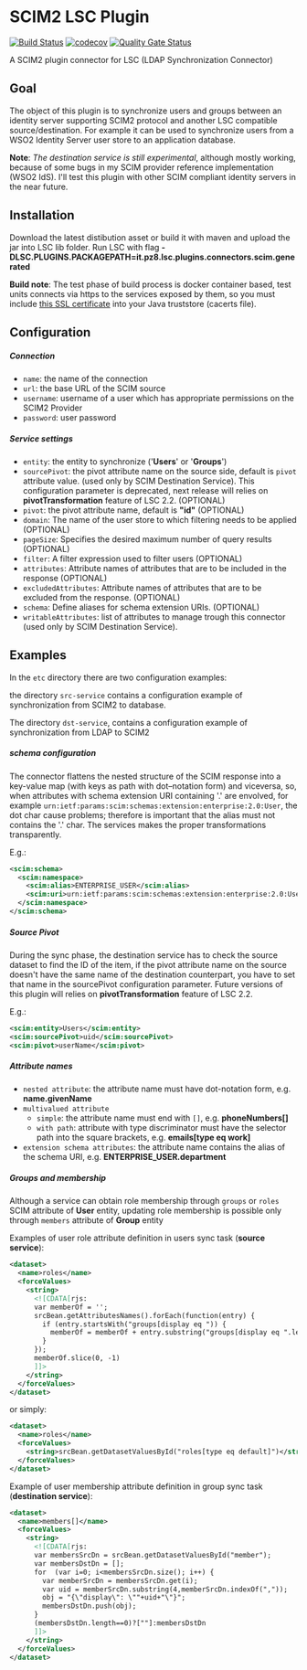 # SCIM2 LSC Plugin

[![Build Status](https://travis-ci.org/giuseppeamato/lsc-scim-plugin.svg?branch=master)](https://travis-ci.org/giuseppeamato/lsc-scim-plugin)
[![codecov](https://codecov.io/gh/giuseppeamato/lsc-scim-plugin/branch/master/graph/badge.svg)](https://codecov.io/gh/giuseppeamato/lsc-scim-plugin)
[![Quality Gate Status](https://sonarcloud.io/api/project_badges/measure?project=giuseppeamato_lsc-scim-plugin&metric=alert_status)](https://sonarcloud.io/dashboard?id=giuseppeamato_lsc-scim-plugin)

A SCIM2 plugin connector for LSC (LDAP Synchronization Connector)

## Goal
The object of this plugin is to synchronize users and groups between an identity server supporting SCIM2 protocol and another LSC compatible source/destination. For example it can be used to synchronize users from a WSO2 Identity Server user store to an application database.

**Note**:
<em>The destination service is still experimental</em>, although mostly working, because of some bugs in my SCIM provider reference implementation (WSO2 IdS). 
I'll test this plugin with other SCIM compliant identity servers in the near future.

## Installation

Download the latest distibution asset or build it with maven and upload the jar into LSC lib 
folder.
Run LSC with flag **-DLSC.PLUGINS.PACKAGEPATH=it.pz8.lsc.plugins.connectors.scim.generated**

**Build note**:
The test phase of build process is docker container based, test units connects via https 
to the services exposed by them, so you must include [this SSL certificate](wso2ids.crt) into your Java 
truststore (cacerts file).


## Configuration

##### Connection
+ `name`: the name of the connection
+ `url`: the base URL of the SCIM source 
+ `username`: username of a user which has appropriate permissions on the SCIM2 Provider 
+ `password`: user password

##### Service settings
+ `entity`: the entity to synchronize ('**Users**' or '**Groups**')
+ `sourcePivot`: the pivot attribute name on the source side, default is `pivot` attribute value. (used only by SCIM Destination Service). This configuration parameter is deprecated, next release will relies on **pivotTransformation** feature of LSC 2.2. (OPTIONAL)
+ `pivot`: the pivot attribute name, default is **"id"** (OPTIONAL)
+ `domain`: The name of the user store to which filtering needs to be applied  (OPTIONAL) 
+ `pageSize`: Specifies the desired maximum number of query results (OPTIONAL) 
+ `filter`: A filter expression used to filter users (OPTIONAL) 
+ `attributes`: Attribute names of attributes that are to be included in the response (OPTIONAL) 
+ `excludedAttributes`: Attribute names of attributes that are to be excluded from the response. (OPTIONAL) 
+ `schema`: Define aliases for schema extension URIs. (OPTIONAL)
+ `writableAttributes`: list of attributes to manage trough this connector (used only by SCIM Destination Service). 

## Examples
In the `etc` directory there are two configuration examples:

the directory `src-service` contains a configuration example of synchronization from SCIM2 to database. 

The directory `dst-service`, contains a configuration example of synchronization from LDAP to SCIM2

##### schema configuration
The connector flattens the nested structure of the SCIM response into a key-value map (with keys as path with dot–notation form) and viceversa, 
so, when attributes with schema extension URI containing '.' are envolved, for example `urn:ietf:params:scim:schemas:extension:enterprise:2.0:User`, 
the dot char cause problems; therefore is important that the alias must not contains the '.' char.
The services makes the proper transformations transparently. 

E.g.:
 
```xml 
<scim:schema>
  <scim:namespace>
    <scim:alias>ENTERPRISE_USER</scim:alias>
    <scim:uri>urn:ietf:params:scim:schemas:extension:enterprise:2.0:User</scim:uri>
  </scim:namespace>
</scim:schema>
```

##### Source Pivot

During the sync phase, the destination service has to check the source dataset to find the ID of the item, if the pivot attribute name on the source doesn't have the same name of the destination counterpart,
you have to set that name in the sourcePivot configuration parameter.
Future versions of this plugin will relies on **pivotTransformation** feature of LSC 2.2.

E.g.:

```xml 
<scim:entity>Users</scim:entity>
<scim:sourcePivot>uid</scim:sourcePivot>
<scim:pivot>userName</scim:pivot>
```

##### Attribute names

+ `nested attribute`: the attribute name must have dot-notation form, e.g. **name.givenName**
+ `multivalued attribute` 
    + `simple`: the attribute name must end with `[]`, e.g. **phoneNumbers[]**
    + `with path`: attribute with type discriminator must have the selector path into the square brackets, e.g. **emails[type eq work]**
+ `extension schema attributes`: the attribute name contains the alias of the schema URI, e.g. **ENTERPRISE_USER.department**

##### Groups and membership
Although a service can obtain role membership through `groups` or `roles` SCIM attribute of **User** entity, 
updating role membership is possible only through `members` attribute of **Group** entity 
  
Examples of user role attribute definition in users sync task (**source service**):

```xml 
<dataset>
  <name>roles</name>
  <forceValues>
    <string>
      <![CDATA[rjs:
      var memberOf = '';
      srcBean.getAttributesNames().forEach(function(entry) {
        if (entry.startsWith("groups[display eq ")) {
          memberOf = memberOf + entry.substring("groups[display eq ".length, entry.indexOf("]"))+",";
        }
      });
      memberOf.slice(0, -1)
      ]]>          
    </string>
  </forceValues>
</dataset>
``` 

or simply: 

```xml 
<dataset>
  <name>roles</name>
  <forceValues>
    <string>srcBean.getDatasetValuesById("roles[type eq default]")</string>
  </forceValues>
</dataset>
``` 

Example of user membership attribute definition in group sync task (**destination service**):

```xml
<dataset>
  <name>members[]</name>
  <forceValues>
    <string>
      <![CDATA[rjs:
      var membersSrcDn = srcBean.getDatasetValuesById("member");
      var membersDstDn = [];
      for  (var i=0; i<membersSrcDn.size(); i++) {
        var memberSrcDn = membersSrcDn.get(i);
        var uid = memberSrcDn.substring(4,memberSrcDn.indexOf(","));
        obj = "{\"display\": \""+uid+"\"}";
        membersDstDn.push(obj);
      }
      (membersDstDn.length==0)?[""]:membersDstDn
      ]]>          
    </string>
  </forceValues>
</dataset>
``` 
 

